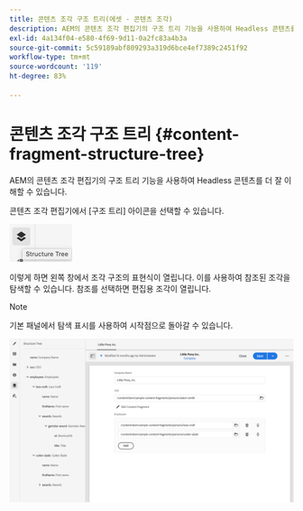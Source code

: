 ```yaml
---
title: 콘텐츠 조각 구조 트리(에셋 - 콘텐츠 조각)
description: AEM의 콘텐츠 조각 편집기의 구조 트리 기능을 사용하여 Headless 콘텐츠를 더 잘 이해할 수 있습니다.
exl-id: 4a134f04-e580-4f69-9d11-0a2fc83a4b3a
source-git-commit: 5c59189abf809293a319d6bce4ef7389c2451f92
workflow-type: tm+mt
source-wordcount: '119'
ht-degree: 83%

---
```


# 콘텐츠 조각 구조 트리 {#content-fragment-structure-tree}

AEM의 콘텐츠 조각 편집기의 구조 트리 기능을 사용하여 Headless 콘텐츠를 더 잘 이해할 수 있습니다.

콘텐츠 조각 편집기에서 [구조 트리] 아이콘을 선택할 수 있습니다.

![사이드 패널의 콘텐츠 조각 구조 트리](assets/cfm-structuretree-01.png)

이렇게 하면 왼쪽 창에서 조각 구조의 표현식이 열립니다. 이를 사용하여 참조된 조각을 탐색할 수 있습니다. 참조를 선택하면 편집용 조각이 열립니다.

>[!NOTE]
>
>기본 패널에서 탐색 표시를 사용하여 시작점으로 돌아갈 수 있습니다.

![콘텐츠 조각 구조 트리의 예](assets/cfm-structuretree-02.png)
